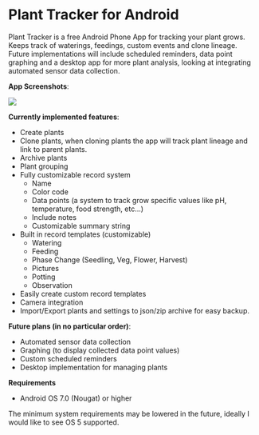 # Plant Tracker for Android
Plant Tracker is a free Android Phone App for tracking your plant grows. Keeps track of waterings, feedings, custom events and clone lineage. Future implementations will include scheduled reminders, data point graphing and a desktop app for more plant analysis, looking at integrating automated sensor data collection.

__App Screenshots__:

<img src="https://github.com/nonsensicalthinking/planttracker/blob/master/screenshots/shot1.png" />

__Currently implemented features__:
* Create plants
* Clone plants, when cloning plants the app will track plant lineage and link to parent plants.
* Archive plants
* Plant grouping
* Fully customizable record system
    * Name
    * Color code
    * Data points (a system to track grow specific values like pH, temperature, food strength, etc...)
    * Include notes
    * Customizable summary string
* Built in record templates (customizable)
    * Watering
    * Feeding
    * Phase Change (Seedling, Veg, Flower, Harvest)
    * Pictures
    * Potting
    * Observation
* Easily create custom record templates
* Camera integration
* Import/Export plants and settings to json/zip archive for easy backup.

__Future plans (in no particular order)__:
* Automated sensor data collection
* Graphing (to display collected data point values)
* Custom scheduled reminders
* Desktop implementation for managing plants

__Requirements__
* Android OS 7.0 (Nougat) or higher

The minimum system requirements may be lowered in the future, ideally I would like to see OS 5 supported.


